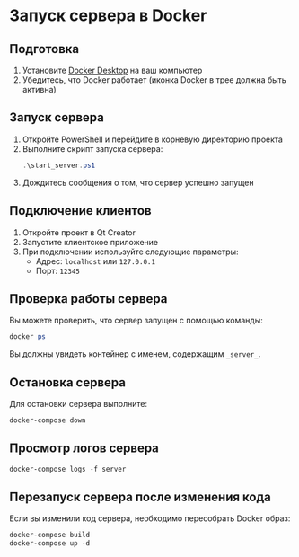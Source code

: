 # Запуск сервера в Docker

## Подготовка
1. Установите [Docker Desktop](https://www.docker.com/products/docker-desktop/) на ваш компьютер
2. Убедитесь, что Docker работает (иконка Docker в трее должна быть активна)

## Запуск сервера
1. Откройте PowerShell и перейдите в корневую директорию проекта
2. Выполните скрипт запуска сервера:
   ```powershell
   .\start_server.ps1
   ```
3. Дождитесь сообщения о том, что сервер успешно запущен

## Подключение клиентов
1. Откройте проект в Qt Creator
2. Запустите клиентское приложение
3. При подключении используйте следующие параметры:
   - Адрес: `localhost` или `127.0.0.1`
   - Порт: `12345`

## Проверка работы сервера
Вы можете проверить, что сервер запущен с помощью команды:
```powershell
docker ps
```
Вы должны увидеть контейнер с именем, содержащим `_server_`.

## Остановка сервера
Для остановки сервера выполните:
```powershell
docker-compose down
```

## Просмотр логов сервера
```powershell
docker-compose logs -f server
```

## Перезапуск сервера после изменения кода
Если вы изменили код сервера, необходимо пересобрать Docker образ:
```powershell
docker-compose build
docker-compose up -d
``` 
